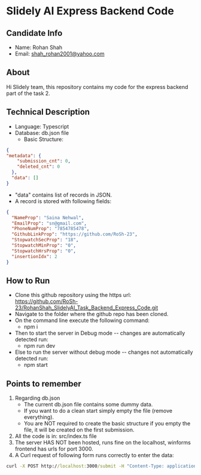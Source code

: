 
# Slidely AI Express Backend Code

##  Candidate Info
+ Name: Rohan Shah
+ Email: shah_rohan2001@yahoo.com

## About
Hi Slidely team, this repository contains my code for the express backend part of the task 2.

## Technical Description
+ Language: Typescript
+ Database: db.json file
    + Basic Structure:
```json
{
"metadata": {
    "submission_cnt": 0,
    "deleted_cnt": 0
  },
  "data": []
}
```
+ "data" contains list of records in JSON.
+ A record is stored with following fields:
```json
{
  "NameProp": "Saina Nehwal",
  "EmailProp": "sn@gmail.com",
  "PhoneNumProp": "7854785478",
  "GithubLinkProp": "https://github.com/RoSh-23",
  "StopwatchSecProp": "18",
  "StopwatchMinProp": "0",
  "StopwatchHrsProp": "0",
  "insertionIdx": 2
}
```
      
## How to Run
- Clone this github repository using the https url: https://github.com/RoSh-23/RohanShah_SlidelyAI_Task_Backend_Express_Code.git
- Navigate to the folder where the github repo has been cloned.
- On the command line execute the following command:
    -  npm i
- Then to start the server in Debug mode -- changes are automatically detected run:
    - npm run dev
- Else to run the server without debug mode -- changes not automatically detected run:
    - npm start 

## Points to remember
1. Regarding db.json
    + The current db.json file contains some dummy data.
    + If you want to do a clean start simply empty the file (remove everything).
    + You are NOT required to create the basic structure if you empty the file, it will be created on the first submission.
2. All the code is in: src/index.ts file
3. The server HAS NOT been hosted, runs fine on the localhost, winforms frontend has urls for port 3000.
4. A Curl request of following form runs correctly to enter the data:
```cmd
curl -X POST http://localhost:3000/submit -H "Content-Type: application/json" --data "{\"name\":\"Object\", \"email\":\"s@g.com\", \"phone\":\"7854785478\", \"github_link\":\"https://github.com/\", \"stopwatch_time\":\"00:13:24\"}"
```
